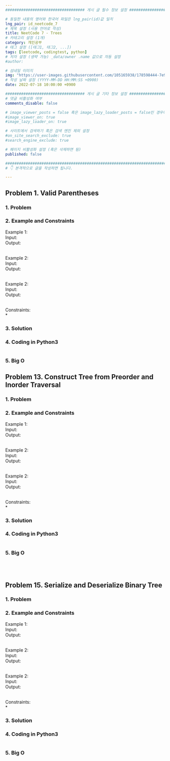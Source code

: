 ```yaml
---
################################### 게시 글 필수 정보 설정 ###################################

# 동일한 내용의 영어와 한국어 파일은 lng_pair(id)값 일치
lng_pair: id_neetcode_7
# 제목 설정 (사용 언어로 작성)
title: NeetCode 7 - Trees
# 카테고리 설정 (1개)
category: 개인공부
# 태그 설정 ([태그1, 태그2, ...])
tags: [leetcode, codingtest, python] 
# 저자 설정 (생략 가능) _data/owner .name 값으로 자동 설정
#author: 

# 섬네일 이미지
img: "https://user-images.githubusercontent.com/105165938/178598444-7e958a6b-a0db-4455-9707-be20b7f87ab6.png"
# 작성 날짜 설정 (YYYY-MM-DD HH:MM:SS +0900)
date: 2022-07-18 10:00:00 +0900

################################### 게시 글 기타 정보 설정 ###################################
# 댓글 비활성화 여부
comments_disable: false

# image_viewer_posts = false 혹은 image_lazy_loader_posts = false인 경우에만 사용
#image_viewer_on: true
#image_lazy_loader_on: true

# 사이트에서 검색하기 혹은 검색 엔진 제외 설정 
#on_site_search_exclude: true
#search_engine_exclude: true

# 페이지 비활성화 설정 (혹은 삭제하면 됨)
published: false

##########################################################################################
# 👇 본격적으로 글을 작성하면 됩니다. 

---
```

<!-- outline-start -->



<!-- outline-end -->


## Problem 1. Valid Parentheses



### 1. Problem
> 

### 2. Example and Constraints
Example 1:<br>
Input: <br>
Output: <br><br>

Example 2:<br>
Input: <br>
Output: <br><br>

Example 2:<br>
Input: <br>
Output: <br><br>

Constraints:<br>
* 
### 3. Solution

### 4. Coding in Python3
~~~python

~~~

### 5. Big O 


## Problem 13. Construct Tree from Preorder and Inorder Traversal



### 1. Problem
> 

### 2. Example and Constraints
Example 1:<br>
Input: <br>
Output: <br><br>

Example 2:<br>
Input: <br>
Output: <br><br>

Example 2:<br>
Input: <br>
Output: <br><br>

Constraints:<br>
* 
### 3. Solution

### 4. Coding in Python3
~~~python

~~~

### 5. Big O 

<br>
<br>


## Problem 15. Serialize and Deserialize Binary Tree



### 1. Problem
> 

### 2. Example and Constraints
Example 1:<br>
Input: <br>
Output: <br><br>

Example 2:<br>
Input: <br>
Output: <br><br>

Example 2:<br>
Input: <br>
Output: <br><br>

Constraints:<br>
* 
### 3. Solution

### 4. Coding in Python3
~~~python

~~~

### 5. Big O 

